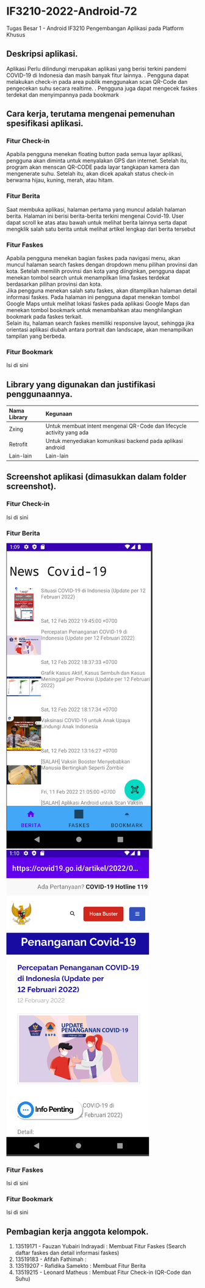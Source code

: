 # IF3210-2022-Android-72

Tugas Besar 1 - Android
IF3210 Pengembangan Aplikasi pada Platform Khusus

## Deskripsi aplikasi.
Aplikasi Perlu dilindungi merupakan aplikasi yang berisi terkini pandemi COVID-19 di Indonesia dan masih banyak fitur lainnya. . Pengguna dapat melakukan check-in pada area publik menggunakan scan QR-Code dan pengecekan suhu secara realtime. . Pengguna juga dapat mengecek faskes terdekat dan menyimpannya pada bookmark
## Cara kerja, terutama mengenai pemenuhan spesifikasi aplikasi.
### Fitur Check-in
Apabila pengguna menekan floating button pada semua layar aplikasi, pengguna akan diminta untuk menyalakan GPS dan internet. Setelah itu, program akan menscan QR-CODE pada layar tangkapan kamera dan mengenerate suhu. Setelah itu, akan dicek apakah status check-in berwarna hijau, kuning, merah, atau hitam.
### Fitur Berita
Saat membuka aplikasi, halaman pertama yang muncul adalah halaman berita. Halaman ini berisi berita-berita terkini mengenai Covid-19. User dapat scroll ke atas atau bawah untuk melihat berita lainnya serta dapat mengklik salah satu berita untuk melihat artikel lengkap dari berita tersebut
### Fitur Faskes
Apabila pengguna menekan bagian faskes pada navigasi menu, akan muncul halaman search faskes dengan dropdown menu pilihan provinsi dan kota. Setelah memilih provinsi dan kota yang diinginkan, pengguna dapat menekan tombol search untuk menampilkan lima faskes terdekat berdasarkan pilihan provinsi dan kota. </br>
Jika pengguna menekan salah satu faskes, akan ditampilkan halaman detail informasi faskes. Pada halaman ini pengguna dapat menekan tombol Google Maps untuk melihat lokasi faskes pada aplikasi Google Maps dan menekan tombol bookmark untuk menambahkan atau menghilangkan bookmark pada faskes terkait. </br>
Selain itu, halaman search faskes memiliki responsive layout, sehingga jika orientasi aplikasi diubah antara portrait dan landscape, akan menampilkan tampilan yang berbeda.
### Fitur Bookmark
Isi di sini <Afifah>
## Library yang digunakan dan justifikasi penggunaannya.
| Nama Library | Kegunaan
| :--   | :------ |
| Zxing | Untuk membuat intent mengenai QR-Code dan lifecycle activity yang ada |
| Retrofit | Untuk menyediakan komunikasi backend pada aplikasi android |
| Lain-lain | Lain-lain
## Screenshot aplikasi (dimasukkan dalam folder screenshot).
### Fitur Check-in
Isi di sini <Leonard>
### Fitur Berita
![Halaman Berita](./assets/md-berita.png)
![Halaman Web Berita](./assets/md-beritaWeb.png)
### Fitur Faskes
Isi di sini <Fauzan>
### Fitur Bookmark
Isi di sini <Afifah>
## Pembagian kerja anggota kelompok.
1. 13519171 - Fauzan Yubairi Indrayadi : Membuat Fitur Faskes (Search daftar faskes dan detail informasi faskes)
2. 13519183 - Afifah Fathimah :
3. 13519207 - Rafidika Samekto : Membuat Fitur Berita
4. 13519215 - Leonard Matheus : Membuat Fitur Check-in (QR-Code dan Suhu)
